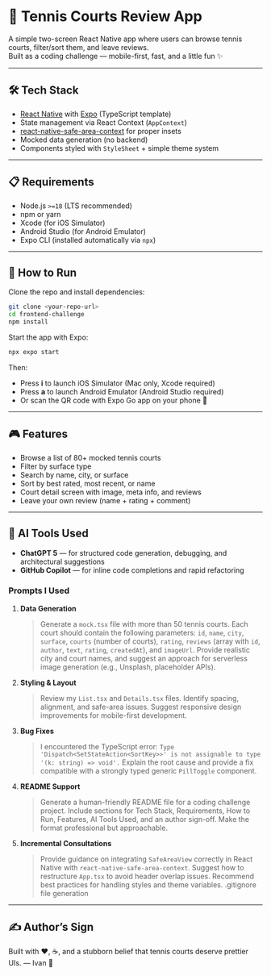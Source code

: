 # 🎾 Tennis Courts Review App

A simple two-screen React Native app where users can browse tennis courts, filter/sort them, and leave reviews.  
Built as a coding challenge — mobile-first, fast, and a little fun ✨

---

## 🛠️ Tech Stack
- [React Native](https://reactnative.dev/) with [Expo](https://expo.dev/) (TypeScript template)
- State management via React Context (`AppContext`)
- [react-native-safe-area-context](https://github.com/th3rdwave/react-native-safe-area-context) for proper insets
- Mocked data generation (no backend)
- Components styled with `StyleSheet` + simple theme system

---

## 📋 Requirements
- Node.js `>=18` (LTS recommended)
- npm or yarn
- Xcode (for iOS Simulator)  
- Android Studio (for Android Emulator)  
- Expo CLI (installed automatically via `npx`)

---

## 🚀 How to Run

Clone the repo and install dependencies:
```bash
git clone <your-repo-url>
cd frontend-challenge
npm install
````

Start the app with Expo:

```bash
npx expo start
```

Then:

* Press **i** to launch iOS Simulator (Mac only, Xcode required)
* Press **a** to launch Android Emulator (Android Studio required)
* Or scan the QR code with Expo Go app on your phone 📱

---

## 🎮 Features

* Browse a list of 80+ mocked tennis courts
* Filter by surface type
* Search by name, city, or surface
* Sort by best rated, most recent, or name
* Court detail screen with image, meta info, and reviews
* Leave your own review (name + rating + comment)

---

## 🤖 AI Tools Used

* **ChatGPT 5** — for structured code generation, debugging, and architectural suggestions
* **GitHub Copilot** — for inline code completions and rapid refactoring

### Prompts I Used

1. **Data Generation**

   > Generate a `mock.tsx` file with more than 50 tennis courts.
   > Each court should contain the following parameters:
   > `id`, `name`, `city`, `surface`, `courts` (number of courts), `rating`, `reviews` (array with `id`, `author`, `text`, `rating`, `createdAt`), and `imageUrl`.
   > Provide realistic city and court names, and suggest an approach for serverless image generation (e.g., Unsplash, placeholder APIs).

2. **Styling & Layout**

   > Review my `List.tsx` and `Details.tsx` files.
   > Identify spacing, alignment, and safe-area issues.
   > Suggest responsive design improvements for mobile-first development.

3. **Bug Fixes**

   > I encountered the TypeScript error:
   > `Type 'Dispatch<SetStateAction<SortKey>>' is not assignable to type '(k: string) => void'.`
   > Explain the root cause and provide a fix compatible with a strongly typed generic `PillToggle` component.

4. **README Support**

   > Generate a human-friendly README file for a coding challenge project.
   > Include sections for Tech Stack, Requirements, How to Run, Features, AI Tools Used, and an author sign-off.
   > Make the format professional but approachable.

5. **Incremental Consultations**

   > Provide guidance on integrating `SafeAreaView` correctly in React Native with `react-native-safe-area-context`.
   > Suggest how to restructure `App.tsx` to avoid header overlap issues.
   > Recommend best practices for handling styles and theme variables.
   > .gitignore file generation

---

## ✍️ Author’s Sign
Built with ❤️, ☕, and a stubborn belief that
tennis courts deserve prettier UIs.
— Ivan 🎾
